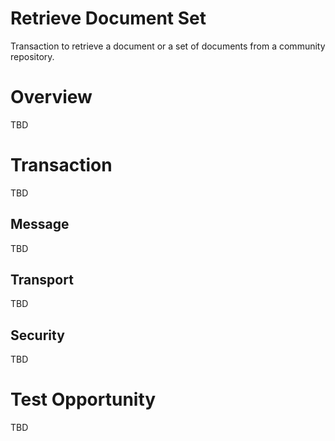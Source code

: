 # Retrieve Document Set
Transaction to retrieve a document or a set of documents from a community repository. 

# Overview

TBD   

# Transaction 

TBD

## Message 

TBD

## Transport 

TBD 

## Security   

TBD

# Test Opportunity

TBD